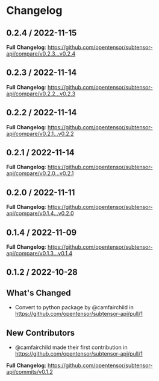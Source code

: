 # Changelog

## 0.2.4 / 2022-11-15

**Full Changelog**: https://github.com/opentensor/subtensor-api/compare/v0.2.3...v0.2.4


## 0.2.3 / 2022-11-14

**Full Changelog**: https://github.com/opentensor/subtensor-api/compare/v0.2.2...v0.2.3


## 0.2.2 / 2022-11-14

**Full Changelog**: https://github.com/opentensor/subtensor-api/compare/v0.2.1...v0.2.2


## 0.2.1 / 2022-11-14

**Full Changelog**: https://github.com/opentensor/subtensor-api/compare/v0.2.0...v0.2.1


## 0.2.0 / 2022-11-11

**Full Changelog**: https://github.com/opentensor/subtensor-api/compare/v0.1.4...v0.2.0


## 0.1.4 / 2022-11-09

**Full Changelog**: https://github.com/opentensor/subtensor-api/compare/v0.1.3...v0.1.4


## 0.1.2 / 2022-10-28

## What's Changed
* Convert to python package by @camfairchild in https://github.com/opentensor/subtensor-api/pull/1

## New Contributors
* @camfairchild made their first contribution in https://github.com/opentensor/subtensor-api/pull/1

**Full Changelog**: https://github.com/opentensor/subtensor-api/commits/v0.1.2
